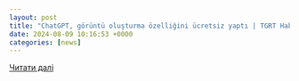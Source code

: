 ```yaml
---
layout: post
title: "ChatGPT, görüntü oluşturma özelliğini ücretsiz yaptı | TGRT Haber"
date: 2024-08-09 10:16:53 +0000
categories: [news]
---
```


[Читати далі](https://www.tgrthaber.com/teknoloji/chatgpt-goruntu-olusturma-ozelligini-ucretsiz-yapti-2966059)
